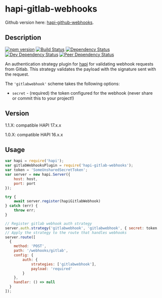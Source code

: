 # hapi-gitlab-webhooks

Github version here: [hapi-github-webhooks](https://github.com/mhazy/hapi-github-webhooks).


## Description

[![npm version][npm-image]][npm-url]
[![Build Status][build-image]][build-url]
[![Dependency Status][dependency-image]][dependency-url]
[![Dev Dependency Status][dev-dependency-image]][dev-dependency-url]
[![Peer Dependency Status][peer-dependency-image]][peer-dependency-url]

An authentication strategy plugin for [hapi](https://github.com/hapijs/hapi) for validating webhook requests from Gitlab. This strategy validates the payload with the signature sent with the request.

The `'gitlabwebhook'` scheme takes the following options:
- `secret` - (required) the token configured for the webhook (never share or commit this to your project!)

## Version

1.1.X: compatible HAPI 17.x.x

1.0.X: compatible HAPI 16.x.x

## Usage
```javascript
var hapi = require('hapi');
var gitlabWebhooksPlugin = require('hapi-gitlab-webhooks');
var token = 'SomeUnsharedSecretToken';
var server = new hapi.Server({
    host: host,
    port: port
});

try {
    await server.register(hapiGitlabWebhook)
} catch (err) {
    throw err;
}

// Register gitlab webhook auth strategy
server.auth.strategy('gitlabwebhook', 'gitlabwebhook', { secret: token });
// Apply the strategy to the route that handles webhooks
server.route([
  {
    method: 'POST',
    path: '/webhooks/gitlab',
    config: {
        auth: {
            strategies: ['gitlabwebhook'],
            payload: 'required'
        }
    },
    handler: () => null
  }
]);
```

[npm-image]: https://badge.fury.io/js/hapi-gitlab-webhooks.svg
[npm-url]: https://npmjs.org/package/hapi-gitlab-webhooks
[build-image]: https://travis-ci.org/lucaspouzac/hapi-gitlab-webhooks.svg?branch=master
[build-url]: https://travis-ci.org/lucaspouzac/hapi-gitlab-webhooks
[dependency-image]: https://david-dm.org/lucaspouzac/hapi-gitlab-webhooks.svg
[dependency-url]: https://david-dm.org/lucaspouzac/hapi-gitlab-webhooks
[dev-dependency-image]: https://david-dm.org/lucaspouzac/hapi-gitlab-webhooks/dev-status.svg
[dev-dependency-url]: https://david-dm.org/lucaspouzac/hapi-gitlab-webhooks?type=dev
[peer-dependency-image]: https://david-dm.org/lucaspouzac/hapi-gitlab-webhooks/peer-status.svg
[peer-dependency-url]: https://david-dm.org/lucaspouzac/hapi-gitlab-webhooks?type=peer

